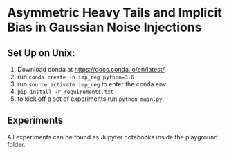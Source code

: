 # Asymmetric Heavy Tails and Implicit Bias in Gaussian Noise Injections

## Set Up on Unix:

1. Download conda at https://docs.conda.io/en/latest/
2. run `conda create -n imp_reg python=3.6`
3. run `source activate imp_reg` to enter the conda env
4. `pip install -r requirements.txt`
5. to kick off a set of experiments run `python main.py`.


## Experiments

All experiments can be found as Jupyter notebooks inside the playground folder.
